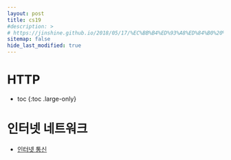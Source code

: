 ```yaml
---
layout: post
title: cs19
#description: >
# https://jinshine.github.io/2018/05/17/%EC%BB%B4%ED%93%A8%ED%84%B0%20%EA%B8%B0%EC%B4%88/%EB%A9%94%EB%AA%A8%EB%A6%AC%EA%B5%AC%EC%A1%B0/
sitemap: false
hide_last_modified: true
---
```

# HTTP

* toc
{:toc .large-only}

# 인터넷 네트워크

- [인터넷 통신](https://seouljoy.github.io/sub3http/2023-11-12-http01/)